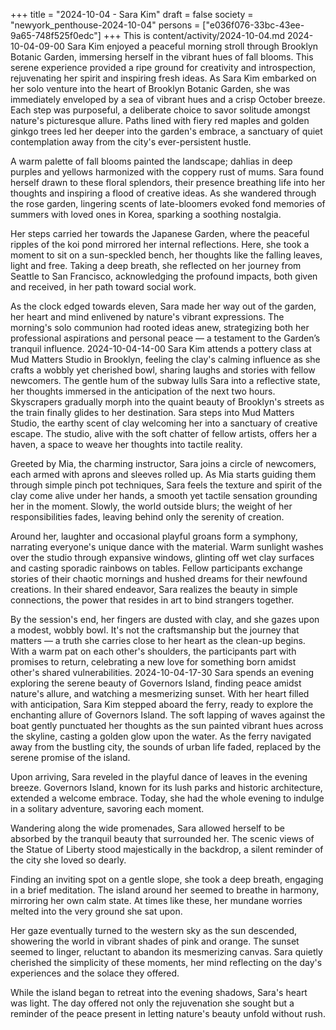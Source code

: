 +++
title = "2024-10-04 - Sara Kim"
draft = false
society = "newyork_penthouse-2024-10-04"
persons = ["e036f076-33bc-43ee-9a65-748f525f0edc"]
+++
This is content/activity/2024-10-04.md
2024-10-04-09-00
Sara Kim enjoyed a peaceful morning stroll through Brooklyn Botanic Garden, immersing herself in the vibrant hues of fall blooms. This serene experience provided a ripe ground for creativity and introspection, rejuvenating her spirit and inspiring fresh ideas.
As Sara Kim embarked on her solo venture into the heart of Brooklyn Botanic Garden, she was immediately enveloped by a sea of vibrant hues and a crisp October breeze. Each step was purposeful, a deliberate choice to savor solitude amongst nature's picturesque allure. Paths lined with fiery red maples and golden ginkgo trees led her deeper into the garden's embrace, a sanctuary of quiet contemplation away from the city's ever-persistent hustle.

A warm palette of fall blooms painted the landscape; dahlias in deep purples and yellows harmonized with the coppery rust of mums. Sara found herself drawn to these floral splendors, their presence breathing life into her thoughts and inspiring a flood of creative ideas. As she wandered through the rose garden, lingering scents of late-bloomers evoked fond memories of summers with loved ones in Korea, sparking a soothing nostalgia.

Her steps carried her towards the Japanese Garden, where the peaceful ripples of the koi pond mirrored her internal reflections. Here, she took a moment to sit on a sun-speckled bench, her thoughts like the falling leaves, light and free. Taking a deep breath, she reflected on her journey from Seattle to San Francisco, acknowledging the profound impacts, both given and received, in her path toward social work.

As the clock edged towards eleven, Sara made her way out of the garden, her heart and mind enlivened by nature's vibrant expressions. The morning's solo communion had rooted ideas anew, strategizing both her professional aspirations and personal peace — a testament to the Garden’s tranquil influence.
2024-10-04-14-00
Sara Kim attends a pottery class at Mud Matters Studio in Brooklyn, feeling the clay's calming influence as she crafts a wobbly yet cherished bowl, sharing laughs and stories with fellow newcomers.
The gentle hum of the subway lulls Sara into a reflective state, her thoughts immersed in the anticipation of the next two hours. Skyscrapers gradually morph into the quaint beauty of Brooklyn's streets as the train finally glides to her destination. Sara steps into Mud Matters Studio, the earthy scent of clay welcoming her into a sanctuary of creative escape. The studio, alive with the soft chatter of fellow artists, offers her a haven, a space to weave her thoughts into tactile reality. 

Greeted by Mia, the charming instructor, Sara joins a circle of newcomers, each armed with aprons and sleeves rolled up. As Mia starts guiding them through simple pinch pot techniques, Sara feels the texture and spirit of the clay come alive under her hands, a smooth yet tactile sensation grounding her in the moment. Slowly, the world outside blurs; the weight of her responsibilities fades, leaving behind only the serenity of creation. 

Around her, laughter and occasional playful groans form a symphony, narrating everyone's unique dance with the material. Warm sunlight washes over the studio through expansive windows, glinting off wet clay surfaces and casting sporadic rainbows on tables. Fellow participants exchange stories of their chaotic mornings and hushed dreams for their newfound creations. In their shared endeavor, Sara realizes the beauty in simple connections, the power that resides in art to bind strangers together.

By the session's end, her fingers are dusted with clay, and she gazes upon a modest, wobbly bowl. It's not the craftsmanship but the journey that matters — a truth she carries close to her heart as the clean-up begins. With a warm pat on each other's shoulders, the participants part with promises to return, celebrating a new love for something born amidst other's shared vulnerabilities.
2024-10-04-17-30
Sara spends an evening exploring the serene beauty of Governors Island, finding peace amidst nature's allure, and watching a mesmerizing sunset.
With her heart filled with anticipation, Sara Kim stepped aboard the ferry, ready to explore the enchanting allure of Governors Island. The soft lapping of waves against the boat gently punctuated her thoughts as the sun painted vibrant hues across the skyline, casting a golden glow upon the water. As the ferry navigated away from the bustling city, the sounds of urban life faded, replaced by the serene promise of the island.

Upon arriving, Sara reveled in the playful dance of leaves in the evening breeze. Governors Island, known for its lush parks and historic architecture, extended a welcome embrace. Today, she had the whole evening to indulge in a solitary adventure, savoring each moment.

Wandering along the wide promenades, Sara allowed herself to be absorbed by the tranquil beauty that surrounded her. The scenic views of the Statue of Liberty stood majestically in the backdrop, a silent reminder of the city she loved so dearly. 

Finding an inviting spot on a gentle slope, she took a deep breath, engaging in a brief meditation. The island around her seemed to breathe in harmony, mirroring her own calm state. At times like these, her mundane worries melted into the very ground she sat upon.

Her gaze eventually turned to the western sky as the sun descended, showering the world in vibrant shades of pink and orange. The sunset seemed to linger, reluctant to abandon its mesmerizing canvas. Sara quietly cherished the simplicity of these moments, her mind reflecting on the day's experiences and the solace they offered.

While the island began to retreat into the evening shadows, Sara's heart was light. The day offered not only the rejuvenation she sought but a reminder of the peace present in letting nature's beauty unfold without rush.
